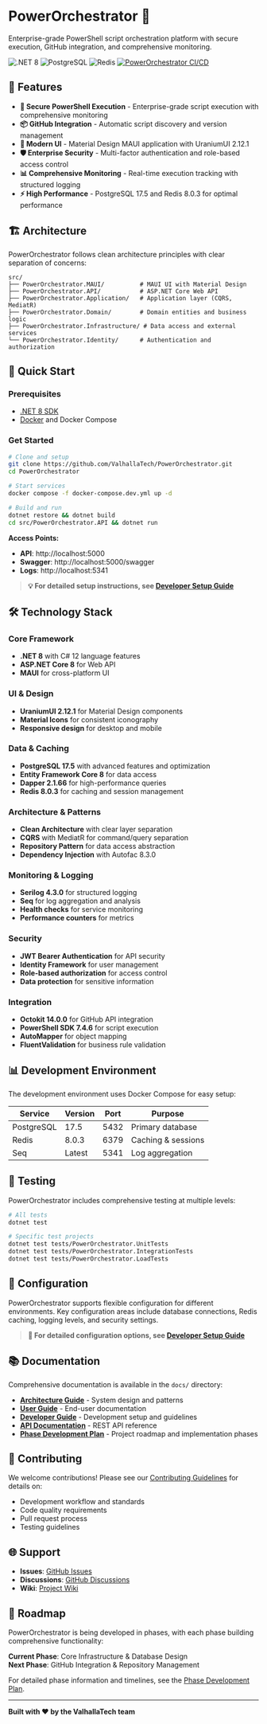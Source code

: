 # PowerOrchestrator 🚀

Enterprise-grade PowerShell script orchestration platform with secure execution, GitHub integration, and comprehensive monitoring.

![.NET 8](https://img.shields.io/badge/.NET-8-purple) 
![PostgreSQL](https://img.shields.io/badge/PostgreSQL-17.5-blue) 
![Redis](https://img.shields.io/badge/Redis-8.0.3-red)
[![PowerOrchestrator CI/CD](https://github.com/ValhallaTech/PowerOrchestrator/actions/workflows/ci.yml/badge.svg)](https://github.com/ValhallaTech/PowerOrchestrator/actions/workflows/ci.yml)

## 🌟 Features

- **🔐 Secure PowerShell Execution** - Enterprise-grade script execution with comprehensive monitoring
- **📦 GitHub Integration** - Automatic script discovery and version management
- **🎨 Modern UI** - Material Design MAUI application with UraniumUI 2.12.1
- **🛡️ Enterprise Security** - Multi-factor authentication and role-based access control
- **📊 Comprehensive Monitoring** - Real-time execution tracking with structured logging
- **⚡ High Performance** - PostgreSQL 17.5 and Redis 8.0.3 for optimal performance

## 🏗️ Architecture

PowerOrchestrator follows clean architecture principles with clear separation of concerns:

```
src/
├── PowerOrchestrator.MAUI/          # MAUI UI with Material Design
├── PowerOrchestrator.API/           # ASP.NET Core Web API
├── PowerOrchestrator.Application/   # Application layer (CQRS, MediatR)
├── PowerOrchestrator.Domain/        # Domain entities and business logic
├── PowerOrchestrator.Infrastructure/ # Data access and external services
└── PowerOrchestrator.Identity/      # Authentication and authorization
```

## 🚀 Quick Start

### Prerequisites

- [.NET 8 SDK](https://dotnet.microsoft.com/download/dotnet/8.0)
- [Docker](https://www.docker.com/) and Docker Compose

### Get Started

```bash
# Clone and setup
git clone https://github.com/ValhallaTech/PowerOrchestrator.git
cd PowerOrchestrator

# Start services
docker compose -f docker-compose.dev.yml up -d

# Build and run
dotnet restore && dotnet build
cd src/PowerOrchestrator.API && dotnet run
```

**Access Points:**
- **API**: http://localhost:5000
- **Swagger**: http://localhost:5000/swagger  
- **Logs**: http://localhost:5341

> **💡 For detailed setup instructions, see [Developer Setup Guide](docs/developer-guide/setup.md)**

## 🛠️ Technology Stack

### Core Framework
- **.NET 8** with C# 12 language features
- **ASP.NET Core 8** for Web API
- **MAUI** for cross-platform UI

### UI & Design
- **UraniumUI 2.12.1** for Material Design components
- **Material Icons** for consistent iconography
- **Responsive design** for desktop and mobile

### Data & Caching
- **PostgreSQL 17.5** with advanced features and optimization
- **Entity Framework Core 8** for data access
- **Dapper 2.1.66** for high-performance queries
- **Redis 8.0.3** for caching and session management

### Architecture & Patterns
- **Clean Architecture** with clear layer separation
- **CQRS** with MediatR for command/query separation
- **Repository Pattern** for data access abstraction
- **Dependency Injection** with Autofac 8.3.0

### Monitoring & Logging
- **Serilog 4.3.0** for structured logging
- **Seq** for log aggregation and analysis
- **Health checks** for service monitoring
- **Performance counters** for metrics

### Security
- **JWT Bearer Authentication** for API security
- **Identity Framework** for user management
- **Role-based authorization** for access control
- **Data protection** for sensitive information

### Integration
- **Octokit 14.0.0** for GitHub API integration
- **PowerShell SDK 7.4.6** for script execution
- **AutoMapper** for object mapping
- **FluentValidation** for business rule validation

## 📊 Development Environment

The development environment uses Docker Compose for easy setup:

| Service | Version | Port | Purpose |
|---------|---------|------|---------|
| PostgreSQL | 17.5 | 5432 | Primary database |
| Redis | 8.0.3 | 6379 | Caching & sessions |
| Seq | Latest | 5341 | Log aggregation |

## 🧪 Testing

PowerOrchestrator includes comprehensive testing at multiple levels:

```bash
# All tests
dotnet test

# Specific test projects
dotnet test tests/PowerOrchestrator.UnitTests
dotnet test tests/PowerOrchestrator.IntegrationTests
dotnet test tests/PowerOrchestrator.LoadTests
```

## 🔧 Configuration

PowerOrchestrator supports flexible configuration for different environments. Key configuration areas include database connections, Redis caching, logging levels, and security settings.

> **📖 For detailed configuration options, see [Developer Setup Guide](docs/developer-guide/setup.md)**

## 📚 Documentation

Comprehensive documentation is available in the `docs/` directory:

- **[Architecture Guide](docs/architecture/overview.md)** - System design and patterns
- **[User Guide](docs/user-guide/getting-started.md)** - End-user documentation
- **[Developer Guide](docs/developer-guide/setup.md)** - Development setup and guidelines
- **[API Documentation](docs/api/overview.md)** - REST API reference
- **[Phase Development Plan](docs/POrch-PhasePlan.md)** - Project roadmap and implementation phases

## 🤝 Contributing

We welcome contributions! Please see our [Contributing Guidelines](docs/developer-guide/contributing.md) for details on:

- Development workflow and standards  
- Code quality requirements
- Pull request process
- Testing guidelines

## 🌐 Support

- **Issues**: [GitHub Issues](https://github.com/ValhallaTech/PowerOrchestrator/issues)
- **Discussions**: [GitHub Discussions](https://github.com/ValhallaTech/PowerOrchestrator/discussions)
- **Wiki**: [Project Wiki](https://github.com/ValhallaTech/PowerOrchestrator/wiki)

## 🔮 Roadmap

PowerOrchestrator is being developed in phases, with each phase building comprehensive functionality:

**Current Phase**: Core Infrastructure & Database Design  
**Next Phase**: GitHub Integration & Repository Management

For detailed phase information and timelines, see the [Phase Development Plan](docs/POrch-PhasePlan.md).

---

**Built with ❤️ by the ValhallaTech team**
